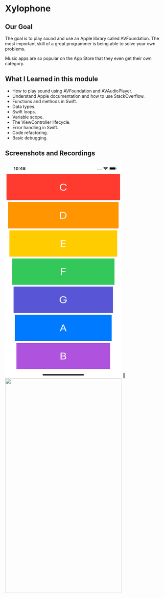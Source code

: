 

# Xylophone

## Our Goal

The goal is to play sound and use an Apple library called AVFoundation. The most important skill of a great programmer is being able to solve your own problems.


 Music apps are so popular on the App Store that they even get their own category.

## What I Learned in this module

* How to play sound using AVFoundation and AVAudioPlayer.
* Understand Apple documentation and how to use StackOverflow.
* Functions and methods in Swift.
* Data types.
* Swift loops.
* Variable scope.
* The ViewController lifecycle.
* Error handling in Swift.
* Code refactoring.
* Basic debugging.

## Screenshots and Recordings 
<img src="Documentation/1.png" width="380" height="700"> || <img src="Documentation/2.mp4" width="380" height="700">

